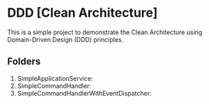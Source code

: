 # DDD [Clean Architecture]
This is a simple project to demonstrate the Clean Architecture using Domain-Driven Design (DDD) principles.


## Folders

1. SimpleApplicationService: 
2. SimpleCommandHandler:
3. SimpleCommandHandlerWithEventDispatcher:
